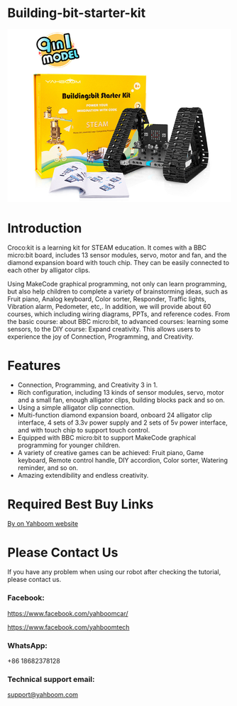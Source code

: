 # Building-bit-starter-kit
![](https://github.com/YahboomTechnology/Building-bit-starter-kit/blob/master/buildingbit.jpg)
# Introduction
Croco:kit is a learning kit for STEAM education. It comes with a BBC micro:bit board, includes 13 sensor modules, servo, motor and fan, and the diamond expansion board with touch chip. They can be easily connected to each other by alligator clips.

Using MakeCode graphical programming, not only can learn programming, but also help children to complete a variety of brainstorming ideas, such as Fruit piano, Analog keyboard, Color sorter, Responder, Traffic lights, Vibration alarm, Pedometer, etc,. In addition, we will provide about 60 courses, which including wiring diagrams, PPTs, and reference codes. From the basic course: about BBC micro:bit, to advanced courses: learning some sensors, to the DIY course: Expand creativity. This allows users to experience the joy of Connection, Programming, and Creativity.
# Features
* Connection, Programming, and Creativity 3 in 1.
* Rich configuration, including 13 kinds of sensor modules, servo, motor and a small fan, enough alligator clips, building blocks pack and so on.
* Using a simple alligator clip connection.
* Multi-function diamond expansion board, onboard 24 alligator clip interface, 4 sets of 3.3v power supply and 2 sets of 5v power interface, and with touch chip to support touch control.
* Equipped with BBC micro:bit to support MakeCode graphical programming for younger children.
* A variety of creative games can be achieved: Fruit piano, Game keyboard, Remote control handle, DIY accordion, Color sorter, Watering reminder, and so on.
* Amazing extendibility and endless creativity.
# Required Best Buy Links
[By on Yahboom website](https://category.yahboom.net/collections/r-building-block/products/buildingbit)

# Please Contact Us
If you have any problem when using our robot after checking the tutorial, please contact us.

### Facebook:
https://www.facebook.com/yahboomcar/

https://www.facebook.com/yahboomtech

### WhatsApp:
+86 18682378128

### Technical support email: 
support@yahboom.com

